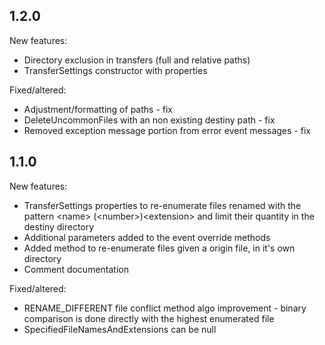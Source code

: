 ## 1.2.0

New features:
- Directory exclusion in transfers (full and relative paths)
- TransferSettings constructor with properties

Fixed/altered:
- Adjustment/formatting of paths - fix
- DeleteUncommonFiles with an non existing destiny path - fix
- Removed exception message portion from error event messages - fix

## 1.1.0

New features:
- TransferSettings properties to re-enumerate files renamed with the pattern  &lt;name&gt; (&lt;number&gt;)&lt;extension&gt; and limit their quantity in the destiny directory
- Additional parameters added to the event override methods
- Added method to re-enumerate files given a origin file, in it's own directory
- Comment documentation

Fixed/altered:
- RENAME_DIFFERENT file conflict method algo improvement - binary comparison is done directly with the highest enumerated file
- SpecifiedFileNamesAndExtensions can be null
